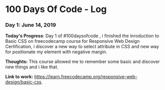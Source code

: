 # 100 Days Of Code - Log

### Day 1: June 14, 2019

**Today's Progress**: Day 1 of #100daysofcode , i finished the inroduction to Basic CSS on freecodecamp course for Responsive Web Design Certification, i discover a new way to select attribute in CSS and new way for positionate my element with negative margin. 

**Thoughts:** This course allowed me to remember some basic and discover new things and i like that.

**Link to work:** https://learn.freecodecamp.org/responsive-web-design/basic-css.
